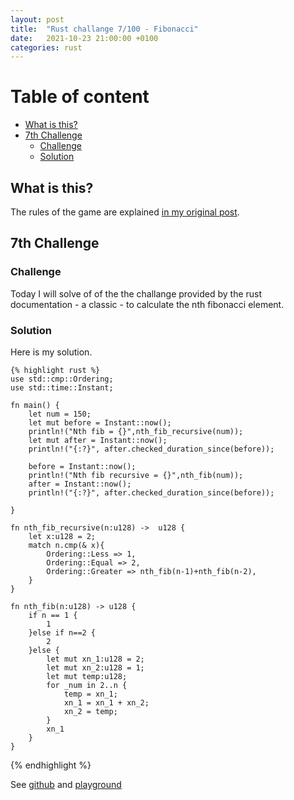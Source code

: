 ```yaml
---
layout: post
title:  "Rust challange 7/100 - Fibonacci"
date:   2021-10-23 21:00:00 +0100
categories: rust
---
```



#  Table of content
<!-- MarkdownTOC autolink="true" -->

- [What is this?](#what-is-this)
- [7th Challenge](#7th-challenge)
	- [Challenge](#challenge)
	- [Solution](#solution)

<!-- /MarkdownTOC -->

## What is this?

The rules of the game are explained [in my original post](https://maebli.github.io/rust/2021/10/18/100rust.html).

## 7th Challenge
### Challenge

Today I will solve of of the the challange provided by the rust documentation - a classic - to calculate the nth fibonacci element.


### Solution

Here is my solution.

	{% highlight rust %}
	use std::cmp::Ordering;
	use std::time::Instant;

	fn main() {
	    let num = 150;
	    let mut before = Instant::now();
	    println!("Nth fib = {}",nth_fib_recursive(num));
	    let mut after = Instant::now();
	    println!("{:?}", after.checked_duration_since(before));

	    before = Instant::now();
	    println!("Nth fib recursive = {}",nth_fib(num));
	    after = Instant::now();
	    println!("{:?}", after.checked_duration_since(before));

	}

	fn nth_fib_recursive(n:u128) ->  u128 {
	    let x:u128 = 2;
	    match n.cmp(& x){
	        Ordering::Less => 1,
	        Ordering::Equal => 2,
	        Ordering::Greater => nth_fib(n-1)+nth_fib(n-2),
	    }
	}

	fn nth_fib(n:u128) -> u128 {
	    if n == 1 {
	        1
	    }else if n==2 {
	        2
	    }else {
	        let mut xn_1:u128 = 2;
	        let mut xn_2:u128 = 1;
	        let mut temp:u128;
	        for _num in 2..n {
	            temp = xn_1;
	            xn_1 = xn_1 + xn_2;
	            xn_2 = temp;
	        }
	        xn_1
	    }
	}
{% endhighlight %}

See [github](https://github.com/maebli/100rustsnippets/tree/master/fibonacci) and [playground](https://play.rust-lang.org/?version=stable&edition=2018&gist=e851d7e7e21c1957293ff8b8339f1b77)
